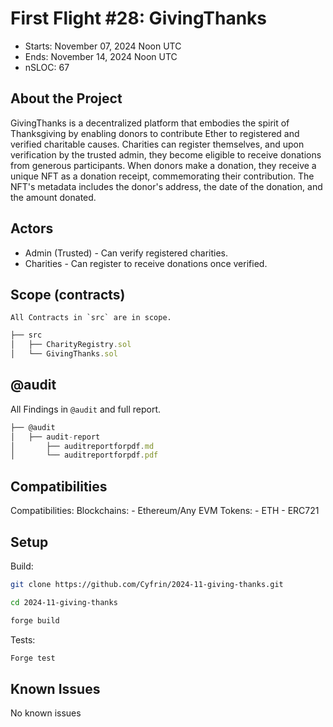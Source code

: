 # First Flight #28: GivingThanks
- Starts: November 07, 2024 Noon UTC
- Ends: November 14, 2024 Noon UTC
- nSLOC: 67

[//]: # "contest-details-open"

## About the Project

GivingThanks is a decentralized platform that embodies the spirit of Thanksgiving by enabling donors to contribute Ether to registered and verified charitable causes. Charities can register themselves, and upon verification by the trusted admin, they become eligible to receive donations from generous participants. When donors make a donation, they receive a unique NFT as a donation receipt, commemorating their contribution. The NFT's metadata includes the donor's address, the date of the donation, and the amount donated.
## Actors

- Admin (Trusted) - Can verify registered charities.
- Charities - Can register to receive donations once verified.

[//]: # "contest-details-close"
[//]: # "scope-open"

## Scope (contracts)

```
All Contracts in `src` are in scope.
```

```js
├── src
│   ├── CharityRegistry.sol
│   └── GivingThanks.sol
```

## @audit

All Findings in `@audit` and full report.

```js
├── @audit
│   ├── audit-report
│       ├── auditreportforpdf.md
│       └── auditreportforpdf.pdf

```

## Compatibilities

Compatibilities: Blockchains: - Ethereum/Any EVM Tokens: - ETH - ERC721

[//]: # "scope-close"
[//]: # "getting-started-open"

## Setup

Build:

```bash
git clone https://github.com/Cyfrin/2024-11-giving-thanks.git

cd 2024-11-giving-thanks

forge build
```

Tests:

```bash
Forge test
```

[//]: # "getting-started-close"
[//]: # "known-issues-open"

## Known Issues

No known issues

[//]: # "known-issues-close"
